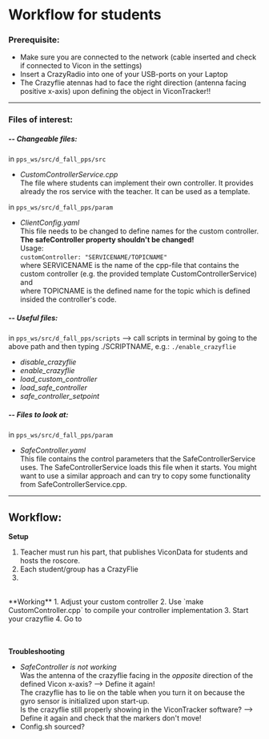 # Workflow for students

### Prerequisite:
* Make sure you are connected to the network (cable inserted and check if connected to Vicon in the settings)
* Insert a CrazyRadio into one of your USB-ports on your Laptop
* The Crazyflie atennas had to face the right direction (antenna facing positive x-axis) upon defining the object in ViconTracker!!

---

### Files of interest:

##### -- Changeable files:
in `pps_ws/src/d_fall_pps/src`
* _CustomControllerService.cpp_ <br>
The file where students can implement their own controller. It provides already the ros service with the teacher. It can be used as a template.

in `pps_ws/src/d_fall_pps/param`
* _ClientConfig.yaml_ <br>
This file needs to be changed to define names for the custom controller. **The safeController property shouldn't be changed!** <br>
Usage: <br>
`customController: "SERVICENAME/TOPICNAME"` <br>
where SERVICENAME is the name of the cpp-file that contains the custom controller (e.g. the provided template CustomControllerService) and <br>
where TOPICNAME is the defined name for the topic which is defined insided the controller's code.

##### -- Useful files:
in `pps_ws/src/d_fall_pps/scripts`
--> call scripts in terminal by going to the above path and then typing ./SCRIPTNAME, e.g.: `./enable_crazyflie`
* *disable_crazyflie*
* *enable_crazyflie*
* *load_custom_controller*
* *load_safe_controller*
* *safe_controller_setpoint*


##### -- Files to look at:
in `pps_ws/src/d_fall_pps/param`
* _SafeController.yaml_ <br>
This file contains the control parameters that the SafeControllerService uses. The SafeControllerService loads this file when it starts. You might want to use a similar approach and can try to copy some functionality from  SafeControllerService.cpp.

---


## Workflow:
**Setup**
1.  Teacher must run his part, that publishes ViconData for students and hosts the roscore.
2.  Each student/group has a CrazyFlie
3.  

<br>
**Working**
1.  Adjust your custom controller
2.  Use `make CustomController.cpp` to compile your controller implementation
3.  Start your crazyflie
4.  Go to

<br><br>
**Troubleshooting**
- _SafeController is not working_ <br>
Was the antenna of the crazyflie facing in the *opposite* direction of the defined Vicon x-axis? --> Define it again! <br>
The crazyflie has to lie on the table when you turn it on because the gyro sensor is initialized upon start-up. <br>
Is the crazyflie still properly showing in the ViconTracker software? --> Define it again and check that the markers don't move!
- Config.sh sourced? <br>
